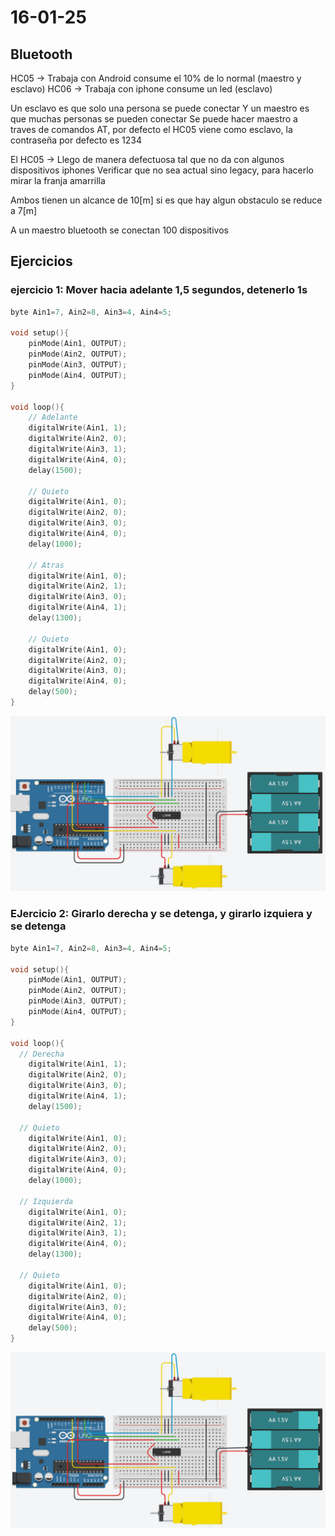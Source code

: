 # 16-01-25

## Bluetooth

HC05 -> Trabaja con Android consume el 10% de lo normal (maestro y esclavo)
HC06 -> Trabaja con iphone consume un led (esclavo)

Un esclavo es que solo una persona se puede conectar
Y un maestro es que muchas personas se pueden conectar
Se puede hacer maestro a traves de comandos AT, por defecto el HC05 viene como esclavo, la contraseña por defecto es 1234

El HC05 -> Llego de manera defectuosa tal que no da con algunos dispositivos iphones
Verificar que no sea actual sino legacy, para hacerlo mirar la franja amarrilla

Ambos tienen un alcance de 10[m] si es que hay algun obstaculo se reduce a 7[m]

A un maestro bluetooth  se conectan 100 dispositivos

## Ejercicios

### ejercicio 1: Mover hacia adelante 1,5 segundos, detenerlo 1s

``` c++
byte Ain1=7, Ain2=8, Ain3=4, Ain4=5;

void setup(){
    pinMode(Ain1, OUTPUT);
    pinMode(Ain2, OUTPUT);
    pinMode(Ain3, OUTPUT);
    pinMode(Ain4, OUTPUT);
}

void loop(){
    // Adelante
    digitalWrite(Ain1, 1);
    digitalWrite(Ain2, 0);
    digitalWrite(Ain3, 1);
    digitalWrite(Ain4, 0);
    delay(1500);

    // Quieto
    digitalWrite(Ain1, 0);
    digitalWrite(Ain2, 0);
    digitalWrite(Ain3, 0);
    digitalWrite(Ain4, 0);
    delay(1000);

    // Atras
    digitalWrite(Ain1, 0);
    digitalWrite(Ain2, 1);
    digitalWrite(Ain3, 0);
    digitalWrite(Ain4, 1);
    delay(1300);

    // Quieto
    digitalWrite(Ain1, 0);
    digitalWrite(Ain2, 0);
    digitalWrite(Ain3, 0);
    digitalWrite(Ain4, 0);
    delay(500);
}
```

![Ejercicio 1](/apuntes/imagenes/16-01-25/ejercicio1-2.png)

### EJercicio 2: Girarlo derecha y se detenga, y girarlo izquiera y se detenga

```c++
byte Ain1=7, Ain2=8, Ain3=4, Ain4=5;

void setup(){
    pinMode(Ain1, OUTPUT);
    pinMode(Ain2, OUTPUT);
    pinMode(Ain3, OUTPUT);
    pinMode(Ain4, OUTPUT);
}

void loop(){
  // Derecha
    digitalWrite(Ain1, 1);
    digitalWrite(Ain2, 0);
    digitalWrite(Ain3, 0);
    digitalWrite(Ain4, 1);
    delay(1500);
  
  // Quieto
    digitalWrite(Ain1, 0);
    digitalWrite(Ain2, 0);
    digitalWrite(Ain3, 0);
    digitalWrite(Ain4, 0);
    delay(1000);
  
  // Izquierda
    digitalWrite(Ain1, 0);
    digitalWrite(Ain2, 1);
    digitalWrite(Ain3, 1);
    digitalWrite(Ain4, 0);
    delay(1300);
  
  // Quieto
    digitalWrite(Ain1, 0);
    digitalWrite(Ain2, 0);
    digitalWrite(Ain3, 0);
    digitalWrite(Ain4, 0);
    delay(500); 
}
```

![Ejercicio 2](/apuntes/imagenes/16-01-25/ejercicio1-2.png)
